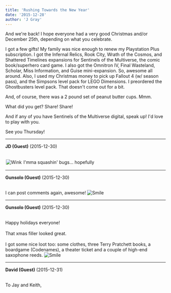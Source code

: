 ```yaml
---
title: 'Rushing Towards the New Year'
date: '2015-12-28'
author: 'J Gray'
---
```


<p>And we're back! I hope everyone had a very good Christmas and/or December 25th, depending on what you celebrate.</p><p>I got a few gifts! My family was nice enough to renew my Playstation Plus subscription. I got the Infernal Relics, Rook City, Wrath of the Cosmos, and Shattered Timelines expansions for Sentinels of the Multiverse, the comic book/superhero card game. I also got the Omnitron IV, Final Wasteland, Scholar, Miss Information, and Guise mini-expansion. So, awesome all around. Also, I used my Christmas money to pick up Fallout 4 (w/ season pass), and the Simpsons level pack for LEGO Dimensions. I preordered the Ghostbusters level pack. That doesn't come out for a bit. </p><p>And, of course, there was a 2 pound set of peanut butter cups. Mmm.</p><p>What did you get? Share! Share!</p><p>And if any of you have Sentinels of the Multiverse digital, speak up! I'd love to play with you.</p><p>See you Thursday!</p>

---
**JD (Guest)** (2015-12-30)

<br> <img alt=" Wink " src=" //smilies/wink1.gif " border="0" vspace="2" hspace="2">&nbsp;I'mma squashin' bugs... hopefully

---
**Gunsolo (Guest)** (2015-12-30)

<br> I can post comments again, awesome! <img src="//smilies/smile.gif" alt="Smile" border="0"><br>

---
**Gunsolo (Guest)** (2015-12-30)

<br> Happy holidays everyone!<br><br>That xmas filler looked great.<br><br>I got some nice loot too: some clothes, three Terry Pratchett books, a boardgame (Codenames), a theater ticket and a couple of high-end saxophone reeds. <img src="//smilies/smile.gif" alt="Smile" border="0"><br>

---
**David (Guest)** (2015-12-31)

<br> To Jay and Keith,


